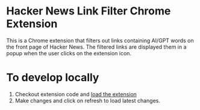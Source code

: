 # Hacker News Link Filter Chrome Extension

This is a Chrome extension that filters out links containing AI/GPT words on the front page of Hacker News. The filtered links are displayed them in a popup when the user clicks on the extension icon.

# To develop locally 
1. Checkout extension code and [load the extension](https://superuser.com/questions/247651/how-does-one-install-an-extension-for-chrome-browser-from-the-local-file-system)
2. Make changes and click on refresh to load latest changes. 